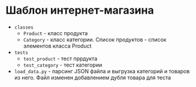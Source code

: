# Шаблон интернет-магазина

+ ``classes``
    * ``Product`` - класс продукта
    * ``Category`` - класс категории.  Список продуктов - список элементов класса Product
+ ``tests``
    * ``test_product`` - тест пррдукта
    * ``test_category`` - тест категории
+ ``load_data.py`` - парсинг JSON файла и выгрузка категорий и товаров из него. Файл изменен добавлением дубля 
товара для теста

